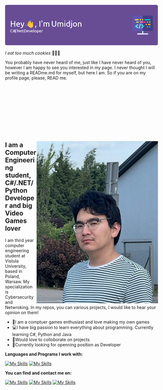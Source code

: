 ![Header](./github-header-image.png)

_I eat too much cookies_ 🍪🍪🍪

You probably have never heard of me, just like I have never heard of you, however I am happy to see you interested in my page.
I never thought I will be writing a READme.md for myself, but here I am. So if you are on my profile page, please, READ me.  
  

<div style="margin-top: 200px;">
    <img align="right" width="400" src="./photo_2023-10-13_17-47-31.jpg" />
</div>
<h2>I am a Computer Engineering student, C#/.NET/Python Developer and big Video Games lover</h2>
I am third year computer engineering student at Vistula University, based in Poland, Warsaw. My specialization is Cybersecurity and Netwroking. In my repos, you can various projects, I would like to hear your opinion on them!
 
- 👾I am a comptuer games enthusiast and love making my own games
- 💻I have big passion to learn everything about programming. Currently learning C#, Python and Java
- 🙌Would love to colloborate on projects
- 💼Currently looking for openning position as Developer

<strong>Languages and Programs I work with:</strong>

[![My Skills](https://skillicons.dev/icons?i=cs,python,cpp,dotnet,java,html)](https://skillicons.dev)
[![My Skills](https://skillicons.dev/icons?i=,css,unity,unreal,git,visualstudio,vscode)](https://skillicons.dev)

<strong>You can find and contact me on:</strong>

[![My Skills](https://skillicons.dev/icons?i=linkedin)](https://www.linkedin.com/in/umidjonkhodjamov/)
[![My Skills](https://skillicons.dev/icons?i=github)]((https://github.com/CookieLoverDev))
[![My Skills](https://skillicons.dev/icons?i=instagram)](https://www.instagram.com/umido_khodzima/)
